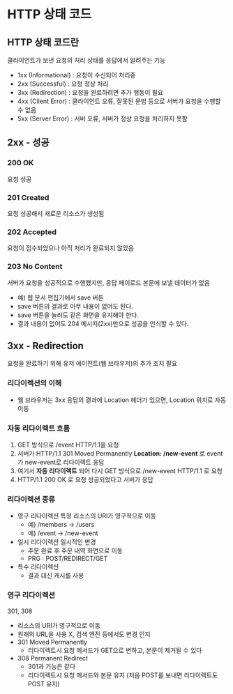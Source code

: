 # HTTP 상태 코드

## HTTP 상태 코드란
클라이언트가 보낸 요청의 처리 상태를 응답에서 알려주는 기능
- 1xx (Informational) : 요청이 수신되어 처리중
- 2xx (Successful) : 요청 정상 처리
- 3xx (Redirection) : 요청을 완료하려면 추가 행동이 필요
- 4xx (Client Error) : 클라이언트 오류, 잘못된 문법 등으로 서버가 요청을 수행할 수 없음
- 5xx (Server Error) : 서버 오류, 서버가 정상 요청을 처리하지 못함

## 2xx - 성공

### 200 OK
요청 성공

### 201 Created
요청 성공해서 새로운 리소스가 생성됨

### 202 Accepted
요청이 접수되었으나 아직 처리가 완료되지 않았음

### 203 No Content
서버가 요청을 성공적으로 수행헀지만, 응답 페이로드 본문에 보낼 데이터가 없음
- 예) 웹 문서 편집기에서 save 버튼
- save 버튼의 결과로 아무 내용이 없어도 된다.
- save 버튼을 눌러도 같은 화면을 유지해야 한다.
- 결과 내용이 없어도 204 메시지(2xx)만으로 성공을 인식할 수 있다.

## 3xx - Redirection
요청을 완료하기 위해 유저 에이전트(웹 브라우저)의 추가 조치 필요

### 리다이렉션의 이해
- 웹 브라우저는 3xx 응답의 결과에 Location 헤더가 있으면, Location 위치로 자동 이동

### 자동 리다이렉트 흐름
1. GET 방식으로 /event HTTP/1.1을 요청
2. 서버가 HTTP/1.1 301 Moved Permanently **Location: /new-event** 로 event가 new-event로 리다이렉트 응답
3. 여기서 **자동 리다이렉트** 되어 다시 GET 방식으로 /new-event HTTP/1.1 로 요청
4. HTTP/1.1 200 OK 로 요청 성공되었다고 서버가 응답

### 리다이렉션 종류
- 영구 리다이렉션
특정 리소스의 URI가 영구적으로 이동
    - 예) /members -> /users
    - 예) /event -> /new-event
- 일시 리다이렉션
일시적인 변경
    - 주문 완료 후 주문 내역 화면으로 이동
    - PRG : POST/REDIRECT/GET
- 특수 리다이렉션
    - 결과 대신 캐시를 사용

### 영구 리다이렉션
301, 308
- 리소스의 URI가 영구적으로 이동
- 원래의 URL을 사용 X, 검색 엔진 등에서도 변경 인지
- 301 Moved Permanently
    - 리다이렉트시 요청 메서드가 GET으로 변하고, 본문이 제거될 수 있다
- 308 Permanent Redirect
    - 301과 기능은 같다
    - 리다이렉트시 요청 메서드와 본문 유지 (처음 POST를 보내면 리다이렉트도 POST 유지)

